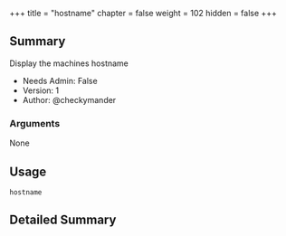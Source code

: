 +++
title = "hostname"
chapter = false
weight = 102
hidden = false
+++

## Summary
Display the machines hostname
  
- Needs Admin: False  
- Version: 1  
- Author: @checkymander  

### Arguments
None

## Usage

```
hostname
```

## Detailed Summary

